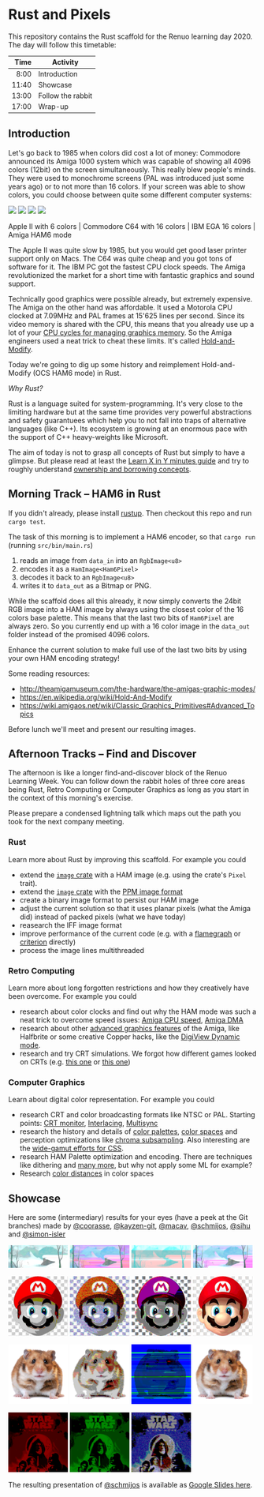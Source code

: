 # Rust and Pixels

This repository contains the Rust scaffold for the Renuo learning day 2020.
The day will follow this timetable:

| Time  | Activity          |
| ----: | ----------------- |
|  8:00 | Introduction      |
| 11:40 | Showcase          |
| 13:00 | Follow the rabbit |
| 17:00 | Wrap-up           |

## Introduction

Let's go back to 1985 when colors did cost a lot of money: Commodore announced its Amiga 1000 system which was
capable of showing all 4096 colors (12bit) on the screen simultaneously. This really blew people's minds. They were 
used to monochrome screens (PAL was introduced just some years ago) or to not more than 16 colors. If your screen was
able to show colors, you could choose between quite some different computer systems:

![](https://upload.wikimedia.org/wikipedia/commons/5/5a/Screen_color_test_AppleII_HighRes.png)
![](https://upload.wikimedia.org/wikipedia/commons/e/ef/Screen_color_test_Commodore64_Multicolor.png)
![](https://upload.wikimedia.org/wikipedia/commons/7/7b/Screen_color_test_EGA_16colors.png)
![](https://upload.wikimedia.org/wikipedia/commons/b/be/Screen_color_test_Amiga_4096colors_HAM.png)

Apple II with 6 colors | Commodore C64 with 16 colors | IBM EGA 16 colors | Amiga HAM6 mode

The Apple II was quite slow by 1985, but you would get good laser printer support only on Macs. The C64 was quite
cheap and you got tons of software for it. The IBM PC got the fastest CPU clock speeds. The Amiga revolutionized
the market for a short time with fantastic graphics and sound support.

Technically good graphics were possible already, but extremely expensive. The Amiga on the other hand was affordable.
It used a Motorola CPU clocked at 7.09MHz and PAL frames at 15'625 lines per second. Since its video memory is shared
with the CPU, this means that you already use up a lot of your [CPU cycles for managing graphics memory](https://retrocomputing.stackexchange.com/a/2149). So the Amiga engineers used a neat trick to cheat these limits.
It's called [Hold-and-Modify](https://en.wikipedia.org/wiki/Hold-And-Modify).

Today we're going to dig up some history and reimplement Hold-and-Modify (OCS HAM6 mode) in Rust.

_Why Rust?_

Rust is a language suited for system-programming. It's very close to the limiting hardware but at the same
time provides very powerful abstractions and safety guarantuees which help you to not fall into traps of
alternative languages (like C++). Its ecosystem is growing at an enormous pace with the support of C++ heavy-weights
like Microsoft.

The aim of today is not to grasp all concepts of Rust but simply to have a glimpse. But please read at least
the [Learn X in Y minutes guide](https://learnxinyminutes.com/docs/rust/) and try to roughly understand [ownership and borrowing concepts](https://doc.rust-lang.org/1.30.0/book/first-edition/ownership.html).

## Morning Track – HAM6 in Rust

If you didn't already, please install [rustup](https://www.rust-lang.org/tools/install).
Then checkout this repo and run `cargo test`.

The task of this morning is to implement a HAM6 encoder, so that `cargo run` (running `src/bin/main.rs`)

1. reads an image from `data_in` into an `RgbImage<u8>`
1. encodes it as a `HamImage<Ham6Pixel>`
1. decodes it back to an `RgbImage<u8>`
1. writes it to `data_out` as a Bitmap or PNG.

While the scaffold does all this already, it now simply converts the 24bit RGB image into a HAM image by
always using the closest color of the 16 colors base palette. This means that the last two bits of
`Ham6Pixel` are always zero. So you currently end up with a 16 color image in the `data_out` folder
instead of the promised 4096 colors.

Enhance the current solution to make full use of the last two bits by using your own HAM encoding strategy!

Some reading resources:

* http://theamigamuseum.com/the-hardware/the-amigas-graphic-modes/
* https://en.wikipedia.org/wiki/Hold-And-Modify
* https://wiki.amigaos.net/wiki/Classic_Graphics_Primitives#Advanced_Topics

Before lunch we'll meet and present our resulting images.

## Afternoon Tracks – Find and Discover

The afternoon is like a longer find-and-discover block of the Renuo Learning Week. You can follow down
the rabbit holes of three core areas being Rust, Retro Computing or Computer Graphics as long
as you start in the context of this morning's exercise.

Please prepare a condensed lightning talk which maps out the path you took for the next company meeting.

### Rust

Learn more about Rust by improving this scaffold. For example you could

* extend the [`image` crate](https://docs.rs/image/0.23.4/image/) with a HAM image (e.g. using the crate's `Pixel` trait).
* extend the [`image` crate](https://docs.rs/image/0.23.4/image/) with the [PPM image format](http://netpbm.sourceforge.net/doc/ppm.html#plainppm)
* create a binary image format to persist our HAM image
* adjust the current solution so that it uses planar pixels (what the Amiga did) instead of packed pixels (what we have today)
* reasearch the IFF image format
* improve performance of the current code (e.g. with a [flamegraph](https://github.com/flamegraph-rs/flamegraph)
  or [criterion](https://docs.rs/criterion/0.3.2/criterion/) directly)
* process the image lines multithreaded

### Retro Computing

Learn more about long forgotten restrictions and how they creatively have been overcome. For example you could

* research about color clocks and find out why the HAM mode was such a neat trick to overcome
  speed issues:
  [Amiga CPU speed](https://retrocomputing.stackexchange.com/a/2149),
  [Amiga DMA](http://amigadev.elowar.com/read/ADCD_2.1/Hardware_Manual_guide/node012A.html)
* research about other [advanced graphics features](https://wiki.amigaos.net/wiki/Classic_Graphics_Primitives#Advanced_Topics)
  of the Amiga, like Halfbrite or some creative Copper hacks, like the [DigiView Dynamic mode](https://amigalove.com/viewtopic.php?f=7&t=620).
* research and try CRT simulations. We forgot how different games looked on CRTs (e.g. [this one](https://www.gamasutra.com/blogs/KylePittman/20150420/241442/CRT_Simulation_in_Super_Win_the_Game.php) or
  [this one](https://web.archive.org/web/20180927020443/http://www.piratehearts.com/blog/2014/03/28/crt-simulation/))

### Computer Graphics

Learn about digital color representation. For example you could

* research CRT and color broadcasting formats like NTSC or PAL.
  Starting points:
  [CRT monitor](https://en.wikipedia.org/wiki/Cathode-ray_tube),
  [Interlacing](https://en.wikipedia.org/wiki/Interlaced_video),
  [Multisync](https://en.wikipedia.org/wiki/Multisync_monitor)
* research the history and details of
  [color palettes](https://en.wikipedia.org/wiki/List_of_16-bit_computer_color_palettes),
  [color spaces](https://de.wikipedia.org/wiki/Farbraum) and perception optimizations like
  [chroma subsampling](https://github.com/leandromoreira/digital_video_introduction#chroma-subsampling).
  Also interesting are the [wide-gamut efforts for CSS](https://webkit.org/blog/6682/improving-color-on-the-web).
* research HAM Palette optimization and encoding. There are techniques like dithering and
  [many more](http://mrsebe.bplaced.net/blog/wordpress/?p=1339), but why not apply some ML for example?
* Research [color distances](https://en.wikipedia.org/wiki/Color_difference) in color spaces

## Showcase

Here are some (intermediary) results for your eyes (have a peek at the Git branches) made by
[@coorasse](https://github.com/coorasse), [@kayzen-git](https://github.com/kayzen-git), [@macav](https://github.com/macav), [@schmijos](https://github.com/schmijos), [@sihu](https://github.com/sihu) and [@simon-isler](https://github.com/simon-isler)

<img src="./data_out_showcase/gg_2.png" width="24%"/> <img src="./data_out_showcase/gg_3.png" width="24%"/> <img src="./data_out_showcase/gg_4.png" width="24%"/> <img src="./data_out_showcase/gg_5.png" width="24%"/>

<img src="./data_out_showcase/mario_16.jpg" width="24%"/> <img src="./data_out_showcase/mario_random.jpg" width="24%"/> <img src="./data_out_showcase/mario_nearly_ham.png" width="24%"/> <img src="./data_out_showcase/mario_ham.png" width="24%"/>

<img src="./data_out_showcase/hamster_4096.png" width="24%"/> <img src="./data_out_showcase/hamster_buggy.png" width="24%"/> <img src="./data_out_showcase/hamster_worst.png" width="24%"/> <img src="./data_out_showcase/hamster_ham.png" width="24%"/> 

<img src="./data_out_showcase/sw_red.gif" width="24%"/> <img src="./data_out_showcase/sw_green.gif" width="24%"/> <img src="./data_out_showcase/sw_random.gif" width="24%"/>

The resulting presentation of [@schmijos](https://github.com/schmijos) is available as [Google Slides here](https://docs.google.com/presentation/d/1cLnW4LX60ggrs86tboSEBRyazPjDO_USMKzlwbq3McA/edit?usp=sharing).
